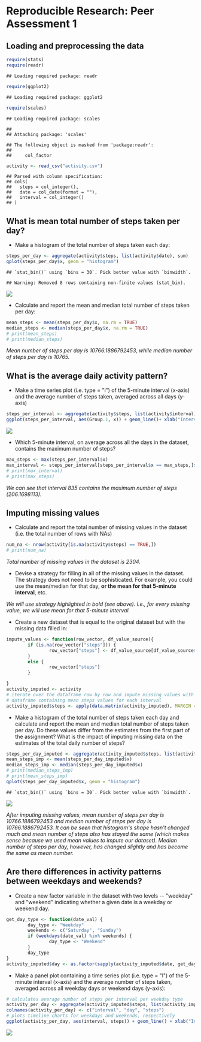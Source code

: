 # Reproducible Research: Peer Assessment 1


## Loading and preprocessing the data

```r
require(stats)
require(readr)
```

```
## Loading required package: readr
```

```r
require(ggplot2)
```

```
## Loading required package: ggplot2
```

```r
require(scales)
```

```
## Loading required package: scales
```

```
## 
## Attaching package: 'scales'
```

```
## The following object is masked from 'package:readr':
## 
##     col_factor
```

```r
activity <- read_csv("activity.csv")
```

```
## Parsed with column specification:
## cols(
##   steps = col_integer(),
##   date = col_date(format = ""),
##   interval = col_integer()
## )
```


## What is mean total number of steps taken per day?
* Make a histogram of the total number of steps taken each day:


```r
steps_per_day <- aggregate(activity$steps, list(activity$date), sum)
qplot(steps_per_day$x, geom = "histogram") 
```

```
## `stat_bin()` using `bins = 30`. Pick better value with `binwidth`.
```

```
## Warning: Removed 8 rows containing non-finite values (stat_bin).
```

![](PA1_template_files/figure-html/unnamed-chunk-2-1.png)<!-- -->

* Calculate and report the mean and median total number of steps taken per day:


```r
mean_steps <- mean(steps_per_day$x, na.rm = TRUE)
median_steps <- median(steps_per_day$x, na.rm = TRUE)
# print(mean_steps)
# print(median_steps)
```

_Mean number of steps per day is 10766.1886792453, while median number of steps per day is 10765._

## What is the average daily activity pattern?

* Make a time series plot (i.e. type = "l") of the 5-minute interval (x-axis) and the average number of steps taken, averaged across all days (y-axis)


```r
steps_per_interval <- aggregate(activity$steps, list(activity$interval), function(x) {mean(x, na.rm = TRUE)})
ggplot(steps_per_interval, aes(Group.1, x)) + geom_line()+ xlab("Interval") + ylab("Number of Steps")
```

![](PA1_template_files/figure-html/unnamed-chunk-4-1.png)<!-- -->

* Which 5-minute interval, on average across all the days in the dataset, contains the maximum number of steps?


```r
max_steps <- max(steps_per_interval$x)
max_interval <- steps_per_interval[steps_per_interval$x == max_steps,]$Group.1
# print(max_interval)
# print(max_steps)
```
_We can see that interval 835 contains the maximum number of steps (206.1698113)._

## Imputing missing values

* Calculate and report the total number of missing values in the dataset (i.e. the total number of rows with NAs)


```r
num_na <- nrow(activity[is.na(activity$steps) == TRUE,])
# print(num_na)
```
_Total number of missing values in the dataset is 2304._

* Devise a strategy for filling in all of the missing values in the dataset. The strategy does not need to be sophisticated. For example, you could use the mean/median for that day, **or the mean for that 5-minute interval**, etc.

_We will use strategy highlighted in bold (see above). I.e., for every missing value, we will use mean for that 5-minute interval._

* Create a new dataset that is equal to the original dataset but with the missing data filled in:


```r
impute_values <- function(row_vector, df_value_source){
        if (is.na(row_vector["steps"])) {
                row_vector["steps"] <- df_value_source[df_value_source$Group.1 == row_vector["interval"],]$x
        }
        else {
                row_vector["steps"]     
        }

}
activity_imputed <- activity
# iterate over the dataframe row by row and impute missing values with values from
# dataframe containing mean steps values for each interval
activity_imputed$steps <- apply(data.matrix(activity_imputed), MARGIN = 1, FUN = impute_values, steps_per_interval)
```

* Make a histogram of the total number of steps taken each day and calculate and report the mean and median total number of steps taken per day. Do these values differ from the estimates from the first part of the assignment? What is the impact of imputing missing data on the estimates of the total daily number of steps?


```r
steps_per_day_imputed <- aggregate(activity_imputed$steps, list(activity_imputed$date), sum)
mean_steps_imp <- mean(steps_per_day_imputed$x)
median_steps_imp <- median(steps_per_day_imputed$x)
# print(median_steps_imp)
# print(mean_steps_imp)
qplot(steps_per_day_imputed$x, geom = "histogram") 
```

```
## `stat_bin()` using `bins = 30`. Pick better value with `binwidth`.
```

![](PA1_template_files/figure-html/unnamed-chunk-8-1.png)<!-- -->

_After imputing missing values, mean number of steps per day is 10766.1886792453 and median number of steps per day is 10766.1886792453. It can be seen that histogram's shape hasn't
changed much and mean number of steps also has stayed the same (which makes sense
because we used mean values to impute our dataset). Median number of steps per
day, however, has changed slightly and has become the same as mean number._

## Are there differences in activity patterns between weekdays and weekends?

* Create a new factor variable in the dataset with two levels -- "weekday" and "weekend" indicating whether a given date is a weekday or weekend day.


```r
get_day_type <- function(date_val) {
        day_type <- "Weekday"
        weekends <- c("Saturday", "Sunday")
        if (weekdays(date_val) %in% weekends) {
                day_type <- "Weekend"
        }
        day_type
}
activity_imputed$day <- as.factor(sapply(activity_imputed$date, get_day_type))
```

* Make a panel plot containing a time series plot (i.e. type = "l") of the 5-minute interval (x-axis) and the average number of steps taken, averaged across all weekday days or weekend days (y-axis):


```r
# calculates average number of steps per interval per weekday type
activity_per_day <- aggregate(activity_imputed$steps, list(activity_imputed$interval, activity_imputed$day), mean)
colnames(activity_per_day) <- c("interval", "day", "steps")
# plots timeline charts for weekdays and weekends, respectively
ggplot(activity_per_day, aes(interval, steps)) + geom_line() + xlab("Interval") + ylab("Number of Steps") + facet_wrap( ~day, ncol = 1)
```

![](PA1_template_files/figure-html/unnamed-chunk-10-1.png)<!-- -->
